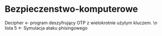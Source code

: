 # Bezpieczenstwo-komputerowe

Decipher <- program deszyfrujący OTP z wielokrotnie użytym kluczem. \n
lista 5 <- Symulacja ataku phisingowego 
